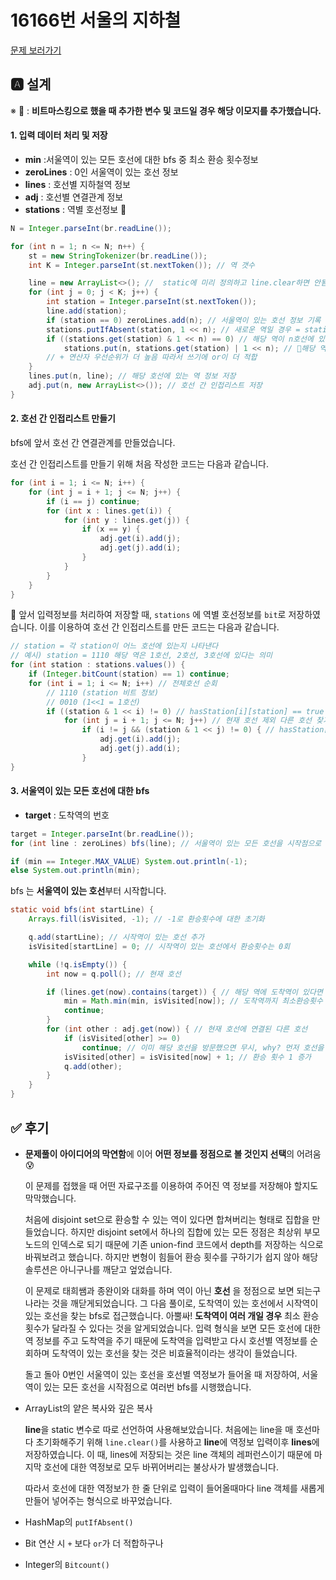 # 16166번 서울의 지하철

[문제 보러가기](https://www.acmicpc.net/problem/16166)

## 🅰 설계

※ 👹 : **비트마스킹으로 했을 때 추가한 변수 및 코드일 경우 해당 이모지를 추가했습니다.**

#### 1. 입력 데이터 처리 및 저장

- **min** :서울역이 있는 모든 호선에 대한 bfs 중 최소 환승 횟수정보
- **zeroLines** : 0인 서울역이 있는 호선 정보
- **lines** : 호선별 지하철역 정보
- **adj** : 호선별 연결관계 정보
- **stations** : 역별 호선정보 👹

```java
N = Integer.parseInt(br.readLine());

for (int n = 1; n <= N; n++) {
    st = new StringTokenizer(br.readLine());
    int K = Integer.parseInt(st.nextToken()); // 역 갯수

    line = new ArrayList<>(); //  static에 미리 정의하고 line.clear하면 안됨! 쓰면 얕은 복사가 되어 리스트 정보를 공유해서 안됨
    for (int j = 0; j < K; j++) {
        int station = Integer.parseInt(st.nextToken());
        line.add(station);
        if (station == 0) zeroLines.add(n); // 서울역이 있는 호선 정보 기록
        stations.putIfAbsent(station, 1 << n); // 새로운 역일 경우 = stations에 없는 역일 경우
        if ((stations.get(station) & 1 << n) == 0) // 해당 역이 n호선에 있다는 정보가 없을 경우
            stations.put(n, stations.get(station) | 1 << n); // 👹해당 역에 n호선이 있다는 정보 추가
        // + 연산자 우선순위가 더 높음 따라서 쓰기에 or이 더 적합
    }
    lines.put(n, line); // 해당 호선에 있는 역 정보 저장
    adj.put(n, new ArrayList<>()); // 호선 간 인접리스트 저장
}
```

#### 2. 호선 간 인접리스트 만들기

bfs에 앞서 호선 간 연결관계를 만들었습니다. 

호선 간 인접리스트를 만들기 위해 처음 작성한 코드는 다음과 같습니다.

```java
for (int i = 1; i <= N; i++) {
    for (int j = i + 1; j <= N; j++) {
        if (i == j) continue;
        for (int x : lines.get(i)) {
            for (int y : lines.get(j)) {
                if (x == y) {
                    adj.get(i).add(j);
                    adj.get(j).add(i);
                }
            }
        }
    }
}
```

👹 앞서 입력정보를 처리하여 저장할 때, `stations` 에 역별 호선정보를 `bit`로  저장하였습니다.  이를 이용하여 호선 간 인접리스트를 만든 코드는 다음과 같습니다.

```java
// station = 각 station이 어느 호선에 있는지 나타낸다
// 예시) station = 1110 해당 역은 1호선, 2호선, 3호선에 있다는 의미
for (int station : stations.values()) {
    if (Integer.bitCount(station) == 1) continue;
    for (int i = 1; i <= N; i++) // 전체호선 순회
        // 1110 (station 비트 정보)
        // 0010 (1<<1 = 1호선)
        if ((station & 1 << i) != 0) // hasStation[i][station] == true : i번째 호선에 해당 역이 있는지 확인하는 의미 동일
            for (int j = i + 1; j <= N; j++) // 현재 호선 제외 다른 호선 찾기
                if (i != j && (station & 1 << j) != 0) { // hasStation[j][station] == true : j번째 호선에 해당 역이 있는지 확인하는 의미 동일
                    adj.get(i).add(j);
                    adj.get(j).add(i);
                }
}
```

#### 3. 서울역이 있는 모든 호선에 대한 bfs

- **target**  : 도착역의 번호

```java
target = Integer.parseInt(br.readLine());
for (int line : zeroLines) bfs(line); // 서울역이 있는 모든 호선을 시작점으로 bfs

if (min == Integer.MAX_VALUE) System.out.println(-1);
else System.out.println(min);
```

bfs 는 **서울역이 있는 호선**부터 시작합니다.

```java
static void bfs(int startLine) {
    Arrays.fill(isVisited, -1); // -1로 환승횟수에 대한 초기화

    q.add(startLine); // 시작역이 있는 호선 추가
    isVisited[startLine] = 0; // 시작역이 있는 호선에서 환승횟수는 0회

    while (!q.isEmpty()) {
        int now = q.poll(); // 현재 호선

        if (lines.get(now).contains(target)) { // 해당 역에 도착역이 있다면
            min = Math.min(min, isVisited[now]); // 도착역까지 최소환승횟수 min 업데이트
            continue;
        }
        for (int other : adj.get(now)) { // 현재 호선에 연결된 다른 호선
            if (isVisited[other] >= 0)
                continue; // 이미 해당 호선을 방문했으면 무시, why? 먼저 호선을 방문했을 때의 최소환승횟수가 이후 방문했을 때보다 항상 작기 때문
            isVisited[other] = isVisited[now] + 1; // 환승 횟수 1 증가
            q.add(other);
        }
    }
}
```

## ✅ 후기

- **문제풀이 아이디어의 막연함**에 이어 **어떤 정보를 정점으로 볼 것인지 선택**의 어려움 😰

  이 문제를 접했을 때 어떤 자료구조를 이용하여 주어진 역 정보를 저장해야 할지도 막막했습니다. 

  처음에 disjoint set으로 환승할 수 있는 역이 있다면 합쳐버리는 형태로 집합을 만들었습니다. 하지만 disjoint set에서 하나의 집합에 있는 모든 정점은 최상위 부모노드의 인덱스로 되기 때문에 기존 union-find 코드에서 depth를 저장하는 식으로 바꿔보려고 했습니다. 하지만 변형이 힘들어 환승 횟수를 구하기가 쉽지 않아 해당 솔루션은 아니구나를 깨닫고 엎었습니다.

  이 문제로 태희쌤과 종완이와 대화를 하며 역이 아닌 **호선** 을 정점으로 보면 되는구나라는 것을 깨닫게되었습니다. 그 다음 풀이로, 도착역이 있는 호선에서 시작역이 있는 호선을 찾는 bfs로 접근했습니다. 아뿔싸! **도착역이 여러 개일 경우** 최소 환승횟수가 달라질 수 있다는 것을 알게되었습니다. 입력 형식을 보면 모든 호선에 대한 역 정보를 주고 도착역을 주기 때문에 도착역을 입력받고 다시 호선별 역정보를 순회하며 도착역이 있는 호선을 찾는 것은 비효율적이라는 생각이 들었습니다. 

  돌고 돌아 0번인 서울역이 있는 호선을 호선별 역정보가 들어올 때 저장하여, 서울역이 있는 모든 호선을 시작점으로 여러번 bfs를 시행했습니다.

- ArrayList의 얕은 복사와 깊은 복사

  **line**을 static 변수로 따로 선언하여 사용해보았습니다. 처음에는 line을 매 호선마다 초기화해주기 위해 `line.clear()`를 사용하고  **line**에 역정보 입력이후 **lines**에 저장하였습니다. 이 때, lines에 저장되는 것은 line 객체의 레퍼런스이기 때문에 마지막 호선에 대한 역정보로 모두 바뀌어버리는 불상사가 발생했습니다.

  따라서 호선에 대한 역정보가 한 줄 단위로 입력이 들어올때마다 line 객체를 새롭게 만들어 넣어주는 형식으로 바꾸었습니다. 

- HashMap의 `putIfAbsent()`

- Bit 연산 시 `+` 보다 `or`가 더 적합하구나

- Integer의 `Bitcount()`